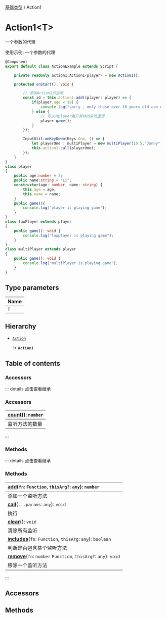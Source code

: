 [基础类型](../groups/基础类型.基础类型.md) / Action1

# Action1<T\> <Badge type="tip" text="Class" /> <Score text="Action1<T\>" />

一个参数的代理

<span style="font-size: 14px;">
使用示例: 一个参数的代理
</span>

```ts
@Component
export default class ActionExample extends Script {

    private readonly action1:Action1<player> = new Action1();

    protected onStart(): void {

        // 添加Action1的监听
        const id = this.action1.add((player: player) => {
            if(player.age < 18) {
                console.log("sorry , only those over 18 years old can enter")
            } else {
                // 可以对player展开具体的实现逻辑
                player.game();
            }
        });

        InputUtil.onKeyDown(Keys.One, () => {
            let playerOne : multiPlayer = new multiPlayer(10.5,"Janny");
            this.action1.call(playerOne);
        });
    }
}
class player
{
    public age:number = 2;
    public name:string = "Li";
    constructor(age: number, name: string) {
        this.age = age;
        this.name = name;
    }
    public game(){
        console.log("player is playing game");
    }
}
class lowPlayer extends player
{
    public game(): void {
        console.log("lowplayer is playing game");
    }
}
class multiPlayer extends player
{
    public game(): void {
        console.log("multiPlayer is playing game");
    }
}
```

## Type parameters

| Name |
| :------ |
| `T` |

## Hierarchy

- [`Action`](mw.Action.md)

  ↳ **`Action1`**

## Table of contents

### Accessors <Score text="Accessors" /> 


::: details 点击查看继承
### Accessors <Score text="Accessors" /> 
| **[count](mw.Action.md#count)**(): `number`   |
| :-----|
| 监听方法的数量|
:::


### Methods <Score text="Methods" /> 


::: details 点击查看继承
### Methods <Score text="Methods" /> 
| **[add](mw.Action.md#add)**(`fn`: `Function`, `thisArg?`: `any`): `number`   |
| :-----|
| 添加一个监听方法|
| **[call](mw.Action.md#call)**(`...params`: `any`): `void`   |
| 执行|
| **[clear](mw.Action.md#clear)**(): `void`   |
| 清除所有监听|
| **[includes](mw.Action.md#includes)**(`fn`: `Function`, `thisArg`: `any`): `boolean`   |
| 判断是否包含某个监听方法|
| **[remove](mw.Action.md#remove)**(`fn`: `number`  `Function`, `thisArg?`: `any`): `void`   |
| 移除一个监听方法|
:::


## Accessors

## Methods